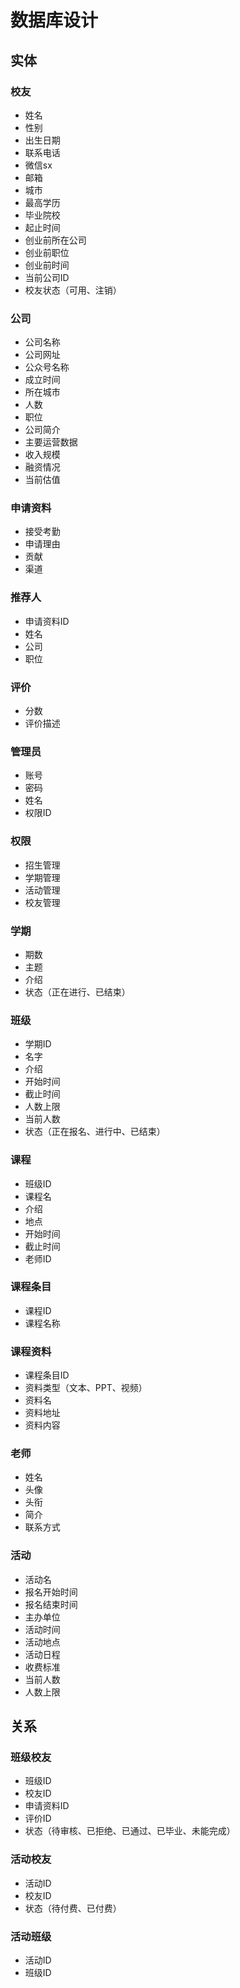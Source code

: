 # 数据库设计

## 实体

### 校友

- 姓名
- 性别
- 出生日期
- 联系电话
- 微信sx
- 邮箱
- 城市
- 最高学历
- 毕业院校
- 起止时间
- 创业前所在公司
- 创业前职位
- 创业前时间
- 当前公司ID
- 校友状态（可用、注销）

### 公司

- 公司名称
- 公司网址
- 公众号名称
- 成立时间
- 所在城市
- 人数
- 职位
- 公司简介
- 主要运营数据
- 收入规模
- 融资情况
- 当前估值

### 申请资料

- 接受考勤
- 申请理由
- 贡献
- 渠道

### 推荐人

- 申请资料ID
- 姓名
- 公司
- 职位

### 评价

- 分数
- 评价描述

### 管理员

- 账号
- 密码
- 姓名
- 权限ID

### 权限

- 招生管理
- 学期管理
- 活动管理
- 校友管理

### 学期

- 期数
- 主题
- 介绍
- 状态（正在进行、已结束）

### 班级

- 学期ID
- 名字
- 介绍
- 开始时间
- 截止时间
- 人数上限
- 当前人数
- 状态（正在报名、进行中、已结束）

### 课程

- 班级ID
- 课程名
- 介绍
- 地点
- 开始时间
- 截止时间
- 老师ID

### 课程条目

- 课程ID
- 课程名称

### 课程资料

- 课程条目ID
- 资料类型（文本、PPT、视频）
- 资料名
- 资料地址
- 资料内容

### 老师

- 姓名
- 头像
- 头衔
- 简介
- 联系方式

### 活动

- 活动名
- 报名开始时间
- 报名结束时间
- 主办单位
- 活动时间
- 活动地点
- 活动日程
- 收费标准
- 当前人数
- 人数上限

## 关系

### 班级校友

- 班级ID
- 校友ID
- 申请资料ID
- 评价ID 
- 状态（待审核、已拒绝、已通过、已毕业、未能完成）

### 活动校友

- 活动ID
- 校友ID
- 状态（待付费、已付费）

### 活动班级

- 活动ID
- 班级ID


